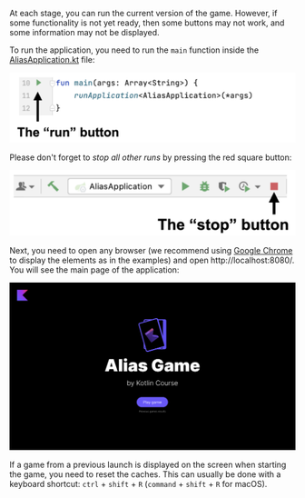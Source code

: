 At each stage, you can run the current version of the game.
However, if some functionality is not yet ready,
then some buttons may not work, and some information may not be displayed.

To run the application, you need to run the `main` function inside
the [AliasApplication.kt](./src/main/kotlin/jetbrains/kotlin/course/alias/AliasApplication.kt) file:

![How to run the game](../../utils/src/main/resources/images/run/alias_run.png)

Please don't forget to _stop all other runs_ by pressing the red square button:

![How to stop the game](../../utils/src/main/resources/images/stop/alias_stop.png)

Next, you need to open any browser (we recommend using [Google Chrome](https://www.google.com/chrome/) to display the elements as in the examples)
and open http://localhost:8080/. You will see the main page of the application:

![The main page of the game](../../utils/src/main/resources/images/main/alias.png)

<div class="hint" title="The game from the last launch is displayed">

If a game from a previous launch is displayed on the screen when starting the game, you need to reset the caches.
This can usually be done with a keyboard shortcut: `ctrl` + `shift` + `R` (`command` + `shift` + `R` for macOS).
</div>


